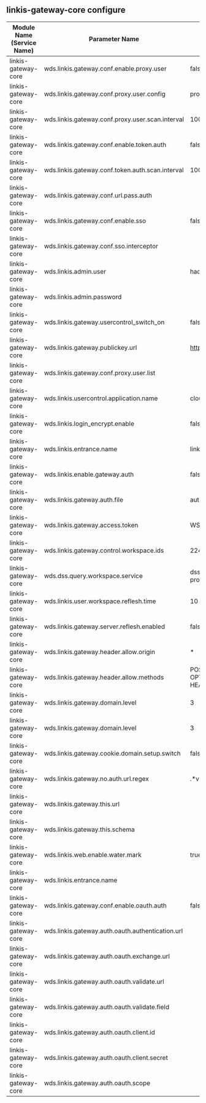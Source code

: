 ## linkis-gateway-core configure


| Module Name (Service Name) | Parameter Name | Default Value | Description |Used|
| -------- | -------- | ----- |----- |  -----   |
|linkis-gateway-core|wds.linkis.gateway.conf.enable.proxy.user |false|gateway.conf.enable.proxy.user|
|linkis-gateway-core|wds.linkis.gateway.conf.proxy.user.config|proxy.properties|proxy.user.config|
|linkis-gateway-core|wds.linkis.gateway.conf.proxy.user.scan.interval|1000 * 60 * 10|gateway.conf.proxy.user.scan.interval|
|linkis-gateway-core|wds.linkis.gateway.conf.enable.token.auth| false |gateway.conf.enable.token.auth|
|linkis-gateway-core|wds.linkis.gateway.conf.token.auth.scan.interval|1000 * 60 * 10 |gateway.conf.token.auth.scan.interval|
|linkis-gateway-core|wds.linkis.gateway.conf.url.pass.auth|  |gateway.conf.url.pass.auth  |
|linkis-gateway-core|wds.linkis.gateway.conf.enable.sso|false| gateway.conf.enable.sso |
|linkis-gateway-core|wds.linkis.gateway.conf.sso.interceptor|   |gateway.conf.sso.interceptor|
|linkis-gateway-core|wds.linkis.admin.user| hadoop |admin.user |
|linkis-gateway-core|wds.linkis.admin.password|  |admin.password|
|linkis-gateway-core|wds.linkis.gateway.usercontrol_switch_on|false|gateway.usercontrol_switch_on|
|linkis-gateway-core|wds.linkis.gateway.publickey.url|http://127.0.0.1:8088| gateway.publickey.url |
|linkis-gateway-core|wds.linkis.gateway.conf.proxy.user.list|  | gateway.conf.proxy.user.list|
|linkis-gateway-core|wds.linkis.usercontrol.application.name|cloud-usercontrol| usercontrol.application.name|
|linkis-gateway-core|wds.linkis.login_encrypt.enable| false |login_encrypt.enable|
|linkis-gateway-core|wds.linkis.entrance.name| linkis-cg-entrance|entrance.name|
|linkis-gateway-core|wds.linkis.enable.gateway.auth|false|gateway.auth|
|linkis-gateway-core|wds.linkis.gateway.auth.file| auth.txt |gateway.auth.file|
|linkis-gateway-core|wds.linkis.gateway.access.token| WS-AUTH|gateway.access.token|
|linkis-gateway-core|wds.linkis.gateway.control.workspace.ids| 224 | gateway.control.workspace.ids|
|linkis-gateway-core|wds.dss.query.workspace.service|dss-framework-project-server| workspace.service|
|linkis-gateway-core|wds.linkis.user.workspace.reflesh.time| 10 |reflesh.time|
|linkis-gateway-core|wds.linkis.gateway.server.reflesh.enabled|false |gateway.server.reflesh.enabled|
|linkis-gateway-core|wds.linkis.gateway.header.allow.origin|*|gateway.header.allow.origin|
|linkis-gateway-core|wds.linkis.gateway.header.allow.methods| POST, GET, OPTIONS, PUT, HEAD, DELETE |gateway.header.allow.methods|
|linkis-gateway-core|wds.linkis.gateway.domain.level| 3|gateway.domain.level|
|linkis-gateway-core|wds.linkis.gateway.domain.level| 3|gateway.domain.level|
|linkis-gateway-core|wds.linkis.gateway.cookie.domain.setup.switch|false|gateway.cookie.domain.setup.switch|
|linkis-gateway-core|wds.linkis.gateway.no.auth.url.regex| .*visualis.*share.* |gateway.no.auth.url.regex|
|linkis-gateway-core|wds.linkis.gateway.this.url|   |gateway.this.url|
|linkis-gateway-core|wds.linkis.gateway.this.schema|   | gateway.this.schema|
|linkis-gateway-core|wds.linkis.web.enable.water.mark|true| web.enable.water.mark|
|linkis-gateway-core|wds.linkis.entrance.name|   |linkis.entrance.name|
|linkis-gateway-core|wds.linkis.gateway.conf.enable.oauth.auth| false  |wds.linkis.gateway.conf.enable.oauth.auth|
|linkis-gateway-core|wds.linkis.gateway.auth.oauth.authentication.url|  |wds.linkis.gateway.auth.oauth.authentication.url|
|linkis-gateway-core|wds.linkis.gateway.auth.oauth.exchange.url|  |wds.linkis.gateway.auth.oauth.exchange.url|
|linkis-gateway-core|wds.linkis.gateway.auth.oauth.validate.url|  |wds.linkis.gateway.auth.oauth.validate.url|
|linkis-gateway-core|wds.linkis.gateway.auth.oauth.validate.field|  |wds.linkis.gateway.auth.oauth.validate.field|
|linkis-gateway-core|wds.linkis.gateway.auth.oauth.client.id|  |wds.linkis.gateway.auth.oauth.client.id|
|linkis-gateway-core|wds.linkis.gateway.auth.oauth.client.secret|  |wds.linkis.gateway.auth.oauth.client.secret|
|linkis-gateway-core|wds.linkis.gateway.auth.oauth.scope|  |wds.linkis.gateway.auth.oauth.scope|
